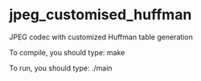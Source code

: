 # jpeg_customised_huffman
JPEG codec with customized Huffman table generation

To compile, you should type:
make

To run, you should type:
./main
